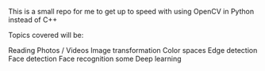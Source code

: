 This is a small repo for me to get up to speed with using OpenCV in Python instead of C++ 

Topics covered will be: 

Reading Photos / Videos 
Image transformation 
Color spaces 
Edge detection 
Face detection 
Face recognition 
some Deep learning 
